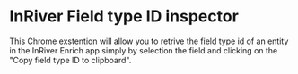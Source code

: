 # InRiver Field type ID inspector
This Chrome exstention will allow you to retrive the field type id of an entity in the InRiver Enrich app simply by selection the field and clicking on the "Copy field type ID to clipboard". 

